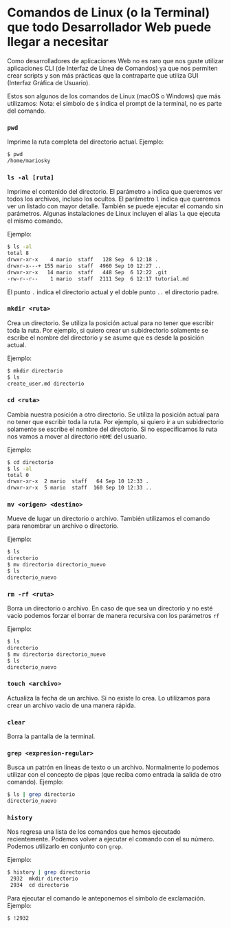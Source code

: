 # Comandos de Linux (o la Terminal) que todo Desarrollador Web puede llegar a necesitar

Como desarrolladores de aplicaciones Web no es raro que nos guste utilizar 
aplicaciones CLI (de Interfaz de Línea de Comandos) ya que nos permiten crear scripts y
son más prácticas que la contraparte que utiliza GUI (Interfaz Gráfica de Usuario).

Estos son algunos de los comandos de Linux (macOS o Windows) que más utilizamos:
Nota: el símbolo de `$` indica el prompt de la terminal, no es parte del comando.

### `pwd` 
Imprime la ruta completa del directorio actual.
Ejemplo:
```bash
$ pwd
/home/mariosky
```

### `ls -al [ruta]` 
Imprime el contenido del directorio. El parámetro `a` indica que queremos ver todos 
los archivos, incluso los ocultos. El parámetro `l` indica que queremos ver un listado 
con mayor detalle. También se puede ejecutar el comando sin parámetros. Algunas instalaciones 
de Linux incluyen el alias `la` que ejecuta el mismo comando.

Ejemplo:
```bash
$ ls -al 
total 8
drwxr-xr-x    4 mario  staff   128 Sep  6 12:18 .
drwxr-x---+ 155 mario  staff  4960 Sep 10 12:27 ..
drwxr-xr-x   14 mario  staff   448 Sep  6 12:22 .git
-rw-r--r--    1 mario  staff  2111 Sep  6 12:17 tutorial.md
```
El punto `.` indica el directorio actual y el doble punto `..` el directorio padre.

### `mkdir <ruta>` 
Crea un directorio. Se utiliza la posición actual para 
no tener que escribir toda la ruta. Por ejemplo, si quiero crear un subidrectorio
solamente se escribe el nombre del directorio y se asume que es desde la posición actual.

Ejemplo:
```bash
$ mkdir directorio
$ ls
create_user.md directorio
```

### `cd <ruta>` 
Cambia nuestra posición a otro directorio. Se utiliza la posición actual para 
no tener que escribir toda la ruta. Por ejemplo, si quiero ir a un subidrectorio
solamente se escribe el nombre del directorio. Si no especificamos la ruta 
nos vamos a mover al directorio `HOME` del usuario.

Ejemplo:
```bash
$ cd directorio
$ ls -al
total 0
drwxr-xr-x  2 mario  staff   64 Sep 10 12:33 .
drwxr-xr-x  5 mario  staff  160 Sep 10 12:33 ..
```

### `mv <origen> <destino>`  
Mueve de lugar un directorio o archivo. También utilizamos el comando para renombrar un archivo o directorio.

Ejemplo:
```bash
$ ls
directorio
$ mv directorio directorio_nuevo
$ ls
directorio_nuevo
```

### `rm -rf <ruta>`  
Borra un directorio o archivo. En caso de que sea un directorio y no esté vacio
podemos forzar el borrar de manera recursiva con los parámetros `rf` 

Ejemplo:
```bash
$ ls
directorio
$ mv directorio directorio_nuevo
$ ls
directorio_nuevo
```

### `touch <archivo>` 
Actualiza la fecha de un archivo. Si no existe lo crea. Lo utilizamos para 
crear un archivo vacio de una manera rápida.

### `clear`
Borra la pantalla de la terminal.

### `grep <expresion-regular>`
Busca un patrón en líneas de texto o un archivo. Normalmente lo podemos
utilizar con el concepto de pipas (que reciba como entrada la salida de otro comando). 
Ejemplo:
```bash
$ ls | grep directorio
directorio_nuevo
```

### `history`
Nos regresa una lista de los comandos que hemos ejecutado recientemente. Podemos
volver a ejecutar el comando con el su número. Podemos utilizarlo en conjunto con 
`grep`.

Ejemplo:
```bash
$ history | grep directorio
 2932  mkdir directorio
 2934  cd directorio
```
Para ejecutar el comando le anteponemos el símbolo de exclamación.
Ejemplo:
```bash
$ !2932
```
